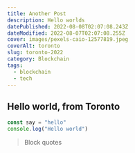 ```yaml
---
title: Another Post
description: Hello worlds
datePublished: 2022-08-08T02:07:08.243Z
dateModified: 2022-08-07T02:07:08.255Z
cover: images/pexels-caio-12577819.jpeg
coverAlt: toronto
slug: toronto-2022
category: Blockchain
tags:
  - blockchain
  - tech
---
```

## Hello world, from Toronto

```js
const say = "hello"
console.log("Hello world")
```
> Block quotes